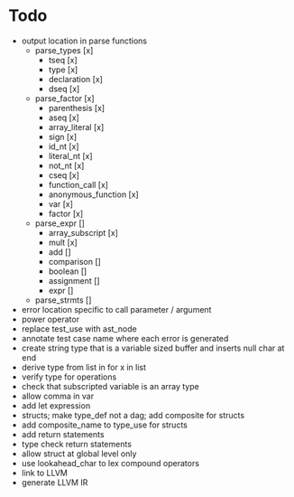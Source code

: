 # Todo
* output location in parse functions
  * parse_types [x]
    * tseq [x]
    * type [x]
    * declaration [x]
    * dseq [x]
  * parse_factor [x]
    * parenthesis [x]
    * aseq [x]
    * array_literal [x]
    * sign [x]
    * id_nt [x]
    * literal_nt [x]
    * not_nt [x]
    * cseq [x]
    * function_call [x]
    * anonymous_function [x]
    * var [x]
    * factor [x]
  * parse_expr []
    * array_subscript [x]
    * mult [x]
    * add []
    * comparison []
    * boolean []
    * assignment []
    * expr []
  * parse_strmts []
* error location specific to call parameter / argument
* power operator
* replace test_use with ast_node
* annotate test case name where each error is generated
* create string type that is a variable sized buffer and inserts null char at end
* derive type from list in for x in list
* verify type for operations
* check that subscripted variable is an array type
* allow comma in var
* add let expression
* structs; make type_def not a dag; add composite for structs
* add composite_name to type_use for structs
* add return statements
* type check return statements
* allow struct at global level only
* use lookahead_char to lex compound operators
* link to LLVM
* generate LLVM IR